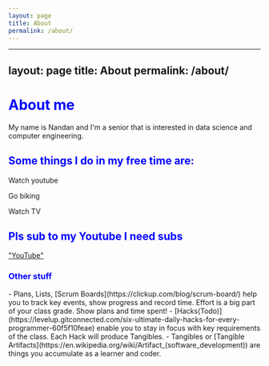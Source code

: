 ```yaml
---
layout: page
title: About
permalink: /about/
---
```


---
layout: page
title: About
permalink: /about/
---


<h1 style="color:blue;">About me</h1>
<p>My name is Nandan and I'm a senior that is interested in data science and computer engineering.</p>




<h2 style="color:blue;">Some things I do in my free time are:</h2>
<p>Watch youtube</p>
<p>Go biking</p>
<p>Watch TV</p>


<h2 style="color:blue;">Pls sub to my Youtube I need subs</h2>
<a href ="https://www.youtube.com/channel/UCvpxPRkIg_U082tfxg2mTUg">"YouTube"</a>


<h3 style="color:blue;">Other stuff</h3>
- Plans, Lists, [Scrum Boards](https://clickup.com/blog/scrum-board/) help you to track key events, show progress and record time.  Effort is a big part of your class grade.  Show plans and time spent!
- [Hacks(Todo)](https://levelup.gitconnected.com/six-ultimate-daily-hacks-for-every-programmer-60f5f10feae) enable you to stay in focus with key requirements of the class.  Each Hack will produce Tangibles.
- Tangibles or [Tangible Artifacts](https://en.wikipedia.org/wiki/Artifact_(software_development)) are things you accumulate as a learner and coder.
